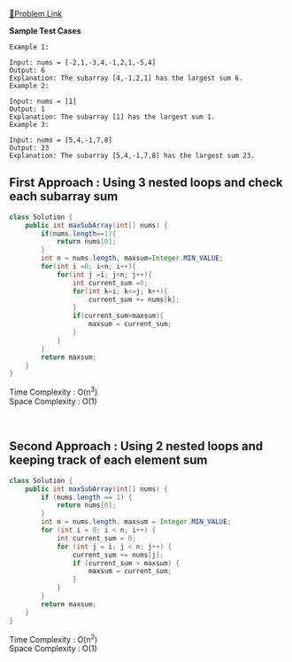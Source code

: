 [📍Problem Link](https://leetcode.com/problems/maximum-subarray/)

**Sample Test Cases**

```
Example 1:

Input: nums = [-2,1,-3,4,-1,2,1,-5,4]
Output: 6
Explanation: The subarray [4,-1,2,1] has the largest sum 6.
Example 2:

Input: nums = [1]
Output: 1
Explanation: The subarray [1] has the largest sum 1.
Example 3:

Input: nums = [5,4,-1,7,8]
Output: 23
Explanation: The subarray [5,4,-1,7,8] has the largest sum 23.
```

## First Approach : Using 3 nested loops and check each subarray sum

```java
class Solution {
    public int maxSubArray(int[] nums) {
        if(nums.length==1){
            return nums[0];
        }
        int n = nums.length, maxsum=Integer.MIN_VALUE;
        for(int i =0; i<n; i++){
            for(int j =i; j<n; j++){
                int current_sum =0;
                for(int k=i; k<=j; k++){
                    current_sum += nums[k];
                }
                if(current_sum>maxsum){
                    maxsum = current_sum;
                }
            }
        }
        return maxsum;
    }
}
```
Time Complexity : O(n<sup>3</sup>)<br>
Space Complexity : O(1)

<br>

## Second Approach : Using 2 nested loops and keeping track of each element sum

```java
class Solution {
    public int maxSubArray(int[] nums) {
        if (nums.length == 1) {
            return nums[0];
        }
        int n = nums.length, maxsum = Integer.MIN_VALUE;
        for (int i = 0; i < n; i++) {
            int current_sum = 0;
            for (int j = i; j < n; j++) {
                current_sum += nums[j];
                if (current_sum > maxsum) {
                    maxsum = current_sum;
                }
            }
        }
        return maxsum;
    }
}
```
Time Complexity : O(n<sup>2</sup>)<br>
Space Complexity : O(1)
